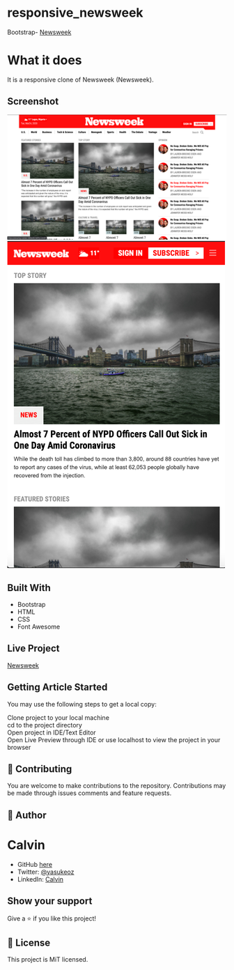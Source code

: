 # responsive_newsweek


Bootstrap- [Newsweek](https://newsweek.com/)  
  
# What it does  
  
It is a responsive clone of Newsweek (Newsweek).
  
## Screenshot

![screenshot](./images/screenshotTwo.png)
![screenshot](./images/screenshotOne.png)

## Built With  
  
- Bootstrap
- HTML
- CSS
- Font Awesome

  
## Live Project  

[Newsweek](https://amazing-colden-99bae9.netlify.com/)  




## Getting Article Started  
You may use the following steps to get a local copy:
  
Clone project to your local machine  
cd to the project directory  
Open project in IDE/Text Editor  
Open Live Preview through IDE or use localhost to view the project in your browser  
  
## 🤝 Contributing
You are welcome to make contributions to the repository. Contributions may be made through issues comments and feature requests.


## 👤 Author

# Calvin
- GitHub [here](https://github.com/calvinoea/)
- Twitter: [@yasukeoz](https://twitter.com/yasukeoz)
- LinkedIn: [Calvin](https://www.linkedin.com/in/calvin-ebun-amu-9b200017a/)

## Show your support  
Give a ⭐️ if you like this project!

## 📝 License  
This project is MiT licensed.





